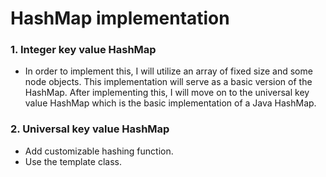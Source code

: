 # HashMap implementation
### 1. Integer key value HashMap
* In order to implement this, I will utilize an array of fixed size and 
some node objects. This implementation will serve as a basic version of
the HashMap. After implementing this, I will move on to the universal
key value HashMap which is the basic implementation of a Java HashMap.
### 2. Universal key value HashMap
* Add customizable hashing function.
* Use the template class.